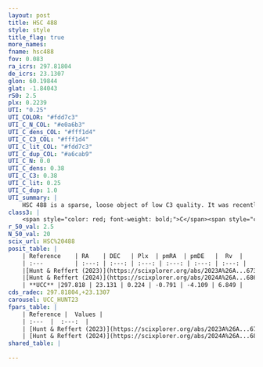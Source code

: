 ```yaml
---
layout: post
title: HSC 488
style: style
title_flag: true
more_names: 
fname: hsc488
fov: 0.083
ra_icrs: 297.81804
de_icrs: 23.1307
glon: 60.19844
glat: -1.84043
r50: 2.5
plx: 0.2239
UTI: "0.25"
UTI_COLOR: "#fdd7c3"
UTI_C_N_COL: "#e0a6b3"
UTI_C_dens_COL: "#fff1d4"
UTI_C_C3_COL: "#fff1d4"
UTI_C_lit_COL: "#fdd7c3"
UTI_C_dup_COL: "#a6cab9"
UTI_C_N: 0.0
UTI_C_dens: 0.38
UTI_C_C3: 0.38
UTI_C_lit: 0.25
UTI_C_dup: 1.0
UTI_summary: |
    HSC 488 is a sparse, loose object of low C3 quality. It was recently reported in the literature.<br><br><span style="color: #99180f; font-weight: bold;">Warning: </span>contains less than 25 stars with <i>P>0.5</i> estimated.
class3: |
    <span style="color: red; font-weight: bold;">C</span><span style="color: #FFC300; font-weight: bold;">B</span>
r_50_val: 2.5
N_50_val: 20
scix_url: HSC%20488
posit_table: |
    | Reference    | RA    | DEC   | Plx  | pmRA  | pmDE   |  Rv  |
    | :---         | :---: | :---: | :---: | :---: | :---: | :---: |
    |[Hunt & Reffert (2023)](https://scixplorer.org/abs/2023A%26A...673A.114H) | 297.822 | 23.137 | 0.212 | -0.803 | -4.137 | 9.355 |
    |[Hunt & Reffert (2024)](https://scixplorer.org/abs/2024A%26A...686A..42H) | 297.822 | 23.137 | 0.212 | -0.803 | -4.137 | 9.355 |
    | **UCC** |297.818 | 23.131 | 0.224 | -0.791 | -4.109 | 6.849 | 
cds_radec: 297.81804,+23.1307
carousel: UCC_HUNT23
fpars_table: |
    | Reference |  Values |
    | :---  |  :---:  |
    | [Hunt & Reffert (2023)](https://scixplorer.org/abs/2023A%26A...673A.114H) | `AV50=3.366, diffAV50=1.65, MOD50=13.206, logAge50=8.499` |
    | [Hunt & Reffert (2024)](https://scixplorer.org/abs/2024A%26A...686A..42H) | `MassJ=214.571` |
shared_table: |
    
---
```

